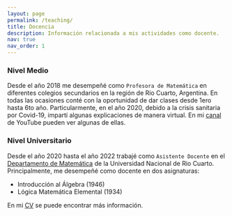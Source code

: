 ```yaml
---
layout: page
permalink: /teaching/
title: Docencia
description: Información relacionada a mis actividades como docente.
nav: true
nav_order: 1
---
```


### Nivel Medio

Desde el año 2018 me desempeñé como `Profesora de Matemática` en diferentes colegios secundarios en la región de Río Cuarto, Argentina. En todas las ocasiones conté con la oportunidad de dar clases desde 1ero hasta 6to año.
Particularmente, en el año 2020, debido a la crisis sanitaria por Covid-19, impartí algunas explicaciones de manera virtual. En mi [canal](https://www.youtube.com/channel/UCNGtxd7tVpHwkB8xwH5xz4w) de YouTube pueden ver algunas de ellas.

### Nivel Universitario

Desde el año 2020 hasta el año 2022 trabajé como `Asistente Docente` en el [Departamento de Matemática](http://mat.exa.unrc.edu.ar/) de la Universidad Nacional de Rio Cuarto. Principalmente, me desempeñé como docente en dos asignaturas:
  - Introducción al Álgebra (1946)
  - Lógica Matemática Elemental (1934)

 En mi [CV](/cv/) se puede encontrar más información.
